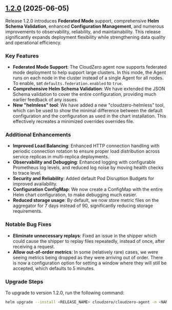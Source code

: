 ## [1.2.0](https://github.com/Cloudzero/cloudzero-agent/compare/v1.1.2...v1.2.0) (2025-06-05)

Release 1.2.0 introduces **Federated Mode** support, comprehensive **Helm Schema Validation**, enhanced **Configuration Management**, and numerous improvements to observability, reliability, and maintainability. This release significantly expands deployment flexibility while strengthening data quality and operational efficiency.

### Key Features

- **Federated Mode Support**: The CloudZero agent now supports federated mode deployment to help support large clusters. In this mode, the Agent runs on each node in the cluster instead of a single Agent for all nodes. To enable, set `defaults.federation.enabled` to `true`.
- **Comprehensive Helm Schema Validation**: We have extended the JSON Schema validation to cover the entire configuration, providing much earlier feedback of any issues.
- **New "helmless" tool**: We have added a new "cloudzero-helmless" tool, which can be used to show the minimal difference between the default configuration and the configuration as used in the chart installation. This effectively recreates a minimized overrides overrides file.

### Additional Enhancements

- **Improved Load Balancing**: Enhanced HTTP connection handling with periodic connection rotation to ensure proper load distribution across service replicas in multi-replica deployments.
- **Observability and Debugging**: Enhanced logging with configurable Prometheus log levels, and reduced log noise by moving health checks to trace level.
- **Security and Reliability**: Added default Pod Disruption Budgets for improved availability.
- **Configuration ConfigMap**: We now create a ConfigMap with the entire Helm chart configuration, to make debugging much easier.
- **Reduced storage usage**: By default, we now store metric files on the aggregator for 7 days instead of 90, significantly reducing storage requirements.

### Notable Bug Fixes

- **Eliminate unnecessary replays**: Fixed an issue in the shipper which could cause the shipper to replay files repeatedly, instead of once, after receiving a request.
- **Allow out-of-order metrics**: In some (relatively rare) cases, we were seeing metrics being dropped as they were arriving out of order. There is now a configuration option for setting a window where they will still be accepted, which defaults to 5 minutes.

### Upgrade Steps

To upgrade to version 1.2.0, run the following command:

```sh
helm upgrade --install <RELEASE_NAME> cloudzero/cloudzero-agent -n <NAMESPACE> --create-namespace -f configuration.example.yaml --version 1.2.0
```
